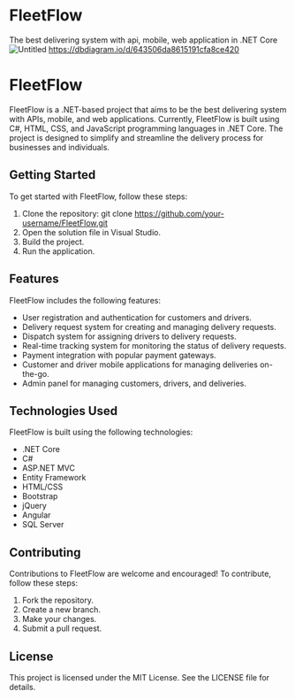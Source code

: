 # FleetFlow
The best delivering system with api, mobile, web application in .NET Core
![Untitled](https://user-images.githubusercontent.com/102397633/231354135-9b202b89-1f37-4e46-9016-982aca4bda44.png)
https://dbdiagram.io/d/643506da8615191cfa8ce420

# FleetFlow

FleetFlow is a .NET-based project that aims to be the best delivering system with APIs, mobile, and web applications. Currently, FleetFlow is built using C#, HTML, CSS, and JavaScript programming languages in .NET Core. The project is designed to simplify and streamline the delivery process for businesses and individuals.

## Getting Started

To get started with FleetFlow, follow these steps:

1. Clone the repository: git clone https://github.com/your-username/FleetFlow.git
2. Open the solution file in Visual Studio.
3. Build the project.
4. Run the application.

## Features

FleetFlow includes the following features:

- User registration and authentication for customers and drivers.
- Delivery request system for creating and managing delivery requests.
- Dispatch system for assigning drivers to delivery requests.
- Real-time tracking system for monitoring the status of delivery requests.
- Payment integration with popular payment gateways.
- Customer and driver mobile applications for managing deliveries on-the-go.
- Admin panel for managing customers, drivers, and deliveries.

## Technologies Used

FleetFlow is built using the following technologies:

- .NET Core
- C#
- ASP.NET MVC
- Entity Framework
- HTML/CSS
- Bootstrap
- jQuery
- Angular
- SQL Server

## Contributing

Contributions to FleetFlow are welcome and encouraged! To contribute, follow these steps:

1. Fork the repository.
2. Create a new branch.
3. Make your changes.
4. Submit a pull request.

## License

This project is licensed under the MIT License. See the LICENSE file for details.
